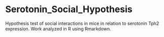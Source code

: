 # Serotonin_Social_Hypothesis
Hypothesis test of social interactions in mice in relation to serotonin Tph2 expression.
Work analyzed in R using Rmarkdown.
